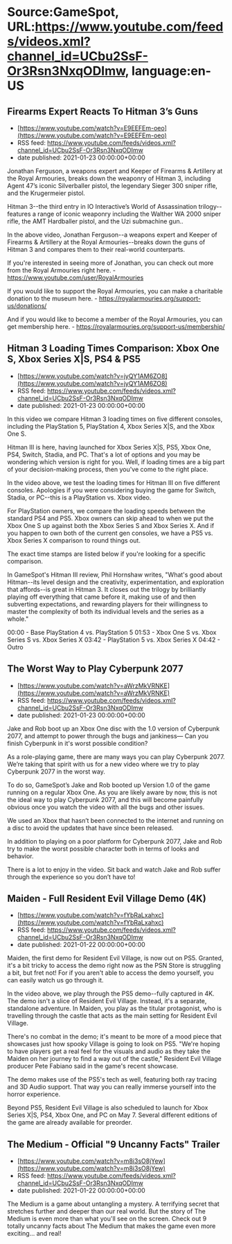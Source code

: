 # Source:GameSpot, URL:https://www.youtube.com/feeds/videos.xml?channel_id=UCbu2SsF-Or3Rsn3NxqODImw, language:en-US

## Firearms Expert Reacts To Hitman 3’s Guns
 - [https://www.youtube.com/watch?v=E9EEFEm-oeo](https://www.youtube.com/watch?v=E9EEFEm-oeo)
 - RSS feed: https://www.youtube.com/feeds/videos.xml?channel_id=UCbu2SsF-Or3Rsn3NxqODImw
 - date published: 2021-01-23 00:00:00+00:00

Jonathan Ferguson, a weapons expert and Keeper of Firearms & Artillery at the Royal Armouries, breaks down the weaponry of Hitman 3, including Agent 47’s iconic Silverballer pistol, the legendary Sieger 300 sniper rifle, and the Krugermeier pistol.

Hitman 3--the third entry in IO Interactive’s World of Assassination trilogy--features a range of iconic weaponry including the Walther WA 2000 sniper rifle, the AMT Hardballer pistol, and the Uzi submachine gun..

In the above video, Jonathan Ferguson--a weapons expert and Keeper of Firearms & Artillery at the Royal Armouries--breaks down the guns of Hitman 3 and compares them to their real-world counterparts.

If you're interested in seeing more of Jonathan, you can check out more from the Royal Armouries right here. - https://www.youtube.com/user/RoyalArmouries

If you would like to support the Royal Armouries, you can make a charitable donation to the museum here. - https://royalarmouries.org/support-us/donations/ 

And if you would like to become a member of the Royal Armouries, you can get membership here. - https://royalarmouries.org/support-us/membership/

## Hitman 3 Loading Times Comparison: Xbox One S, Xbox Series X|S, PS4 & PS5
 - [https://www.youtube.com/watch?v=jyQY1AM6ZO8](https://www.youtube.com/watch?v=jyQY1AM6ZO8)
 - RSS feed: https://www.youtube.com/feeds/videos.xml?channel_id=UCbu2SsF-Or3Rsn3NxqODImw
 - date published: 2021-01-23 00:00:00+00:00

In this video we compare Hitman 3 loading times on five different consoles, including the PlayStation 5, PlayStation 4, Xbox Series X|S, and the Xbox One S.

Hitman III is here, having launched for Xbox Series X|S, PS5, Xbox One, PS4, Switch, Stadia, and PC. That's a lot of options and you may be wondering which version is right for you. Well, if loading times are a big part of your decision-making process, then you've come to the right place.

In the video above, we test the loading times for Hitman III on five different consoles. Apologies if you were considering buying the game for Switch, Stadia, or PC--this is a PlayStation vs. Xbox video.

For PlayStation owners, we compare the loading speeds between the standard PS4 and PS5. Xbox owners can skip ahead to when we put the Xbox One S up against both the Xbox Series S and Xbox Series X. And if you happen to own both of the current gen consoles, we have a PS5 vs. Xbox Series X comparison to round things out. 

The exact time stamps are listed below if you're looking for a specific comparison.

In GameSpot's Hitman III review, Phil Hornshaw writes, "What's good about Hitman--its level design and the creativity, experimentation, and exploration that affords--is great in Hitman 3. It closes out the trilogy by brilliantly playing off everything that came before it, making use of and then subverting expectations, and rewarding players for their willingness to master the complexity of both its individual levels and the series as a whole."

00:00 - Base PlayStation 4 vs. PlayStation 5
01:53 - Xbox One S vs. Xbox Series S vs. Xbox Series X
03:42 - PlayStation 5 vs. Xbox Series X
04:42 - Outro

## The Worst Way to Play Cyberpunk 2077
 - [https://www.youtube.com/watch?v=aWrzMkVRNKE](https://www.youtube.com/watch?v=aWrzMkVRNKE)
 - RSS feed: https://www.youtube.com/feeds/videos.xml?channel_id=UCbu2SsF-Or3Rsn3NxqODImw
 - date published: 2021-01-23 00:00:00+00:00

Jake and Rob boot up an Xbox One disc with the 1.0 version of Cyberpunk 2077, and attempt to power through the bugs and jankiness— Can you finish Cyberpunk in it's worst possible condition?

As a role-playing game, there are many ways you can play Cyberpunk 2077. We’re taking that spirit with us for a new video where we try to play Cyberpunk 2077 in the worst way.

To do so, GameSpot’s Jake and Rob  booted up Version 1.0 of the game running on a regular Xbox One. As you are likely aware by now, this is not the ideal way to play Cyberpunk 2077, and this will become painfully obvious once you watch the video with all the bugs and other issues. 

We used an Xbox that hasn’t been connected to the internet and running on a disc to avoid the updates that have since been released.  

In addition to playing on a poor platform for Cyberpunk 2077, Jake and Rob try to make the worst possible character both in terms of looks and behavior. 

There is a lot to enjoy in the video. Sit back and watch Jake and Rob suffer through the experience so you don’t have to!

## Maiden - Full Resident Evil Village Demo (4K)
 - [https://www.youtube.com/watch?v=fYbRaLxahxc](https://www.youtube.com/watch?v=fYbRaLxahxc)
 - RSS feed: https://www.youtube.com/feeds/videos.xml?channel_id=UCbu2SsF-Or3Rsn3NxqODImw
 - date published: 2021-01-22 00:00:00+00:00

Maiden, the first demo for Resident Evil Village, is now out on PS5. Granted, it's a bit tricky to access the demo right now as the PSN Store is struggling a bit, but fret not! For if you aren't able to access the demo yourself, you can easily watch us go through it. 

In the video above, we play through the PS5 demo--fully captured in 4K. The demo isn't a slice of Resident Evil Village. Instead, it's a separate, standalone adventure. In Maiden, you play as the titular protagonist, who is travelling through the castle that acts as the main setting for Resident Evil Village.

There's no combat in the demo; it's meant to be more of a mood piece that showcases just how spooky Village is going to look on PS5. "We're hoping to have players get a real feel for the visuals and audio as they take the Maiden on her journey to find a way out of the castle," Resident Evil Village producer Pete Fabiano said in the game's recent showcase.

The demo makes use of the PS5's tech as well, featuring both ray tracing and 3D Audio support. That way you can really immerse yourself into the horror experience. 

Beyond PS5, Resident Evil Village is also scheduled to launch for Xbox Series X|S, PS4, Xbox One, and PC on May 7. Several different editions of the game are already available for preorder.

## The Medium - Official "9 Uncanny Facts" Trailer
 - [https://www.youtube.com/watch?v=m8i3sO8jYew](https://www.youtube.com/watch?v=m8i3sO8jYew)
 - RSS feed: https://www.youtube.com/feeds/videos.xml?channel_id=UCbu2SsF-Or3Rsn3NxqODImw
 - date published: 2021-01-22 00:00:00+00:00

The Medium is a game about untangling a mystery. A terrifying secret that stretches further and deeper than our real world. But the story of The Medium is even more than what you'll see on the screen. Check out 9 totally uncanny facts about The Medium that makes the game even more exciting... and real!

